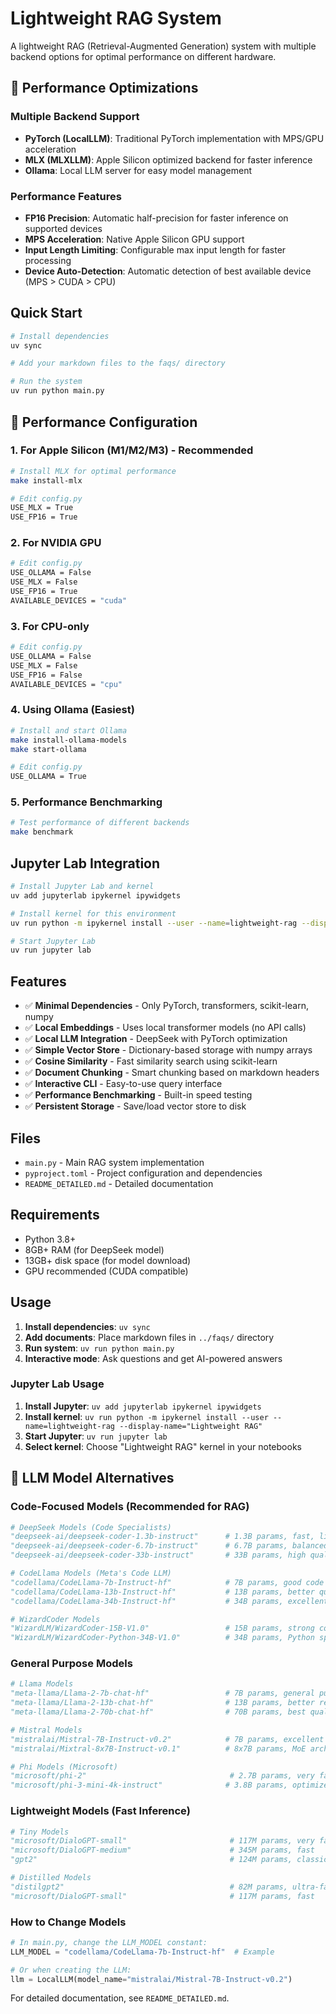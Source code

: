 # Lightweight RAG System

A lightweight RAG (Retrieval-Augmented Generation) system with multiple backend options for optimal performance on different hardware.

## 🚀 Performance Optimizations

### Multiple Backend Support
- **PyTorch (LocalLLM)**: Traditional PyTorch implementation with MPS/GPU acceleration
- **MLX (MLXLLM)**: Apple Silicon optimized backend for faster inference
- **Ollama**: Local LLM server for easy model management

### Performance Features
- **FP16 Precision**: Automatic half-precision for faster inference on supported devices
- **MPS Acceleration**: Native Apple Silicon GPU support
- **Input Length Limiting**: Configurable max input length for faster processing
- **Device Auto-Detection**: Automatic detection of best available device (MPS > CUDA > CPU)

## Quick Start

```bash
# Install dependencies
uv sync

# Add your markdown files to the faqs/ directory

# Run the system
uv run python main.py
```

## 🚀 Performance Configuration

### 1. **For Apple Silicon (M1/M2/M3) - Recommended**
```bash
# Install MLX for optimal performance
make install-mlx

# Edit config.py
USE_MLX = True
USE_FP16 = True
```

### 2. **For NVIDIA GPU**
```bash
# Edit config.py
USE_OLLAMA = False
USE_MLX = False
USE_FP16 = True
AVAILABLE_DEVICES = "cuda"
```

### 3. **For CPU-only**
```bash
# Edit config.py
USE_OLLAMA = False
USE_MLX = False
USE_FP16 = False
AVAILABLE_DEVICES = "cpu"
```

### 4. **Using Ollama (Easiest)**
```bash
# Install and start Ollama
make install-ollama-models
make start-ollama

# Edit config.py
USE_OLLAMA = True
```

### 5. **Performance Benchmarking**
```bash
# Test performance of different backends
make benchmark
```

## Jupyter Lab Integration

```bash
# Install Jupyter Lab and kernel
uv add jupyterlab ipykernel ipywidgets

# Install kernel for this environment
uv run python -m ipykernel install --user --name=lightweight-rag --display-name="Lightweight RAG"

# Start Jupyter Lab
uv run jupyter lab
```

## Features

- ✅ **Minimal Dependencies** - Only PyTorch, transformers, scikit-learn, numpy
- ✅ **Local Embeddings** - Uses local transformer models (no API calls)
- ✅ **Local LLM Integration** - DeepSeek with PyTorch optimization
- ✅ **Simple Vector Store** - Dictionary-based storage with numpy arrays
- ✅ **Cosine Similarity** - Fast similarity search using scikit-learn
- ✅ **Document Chunking** - Smart chunking based on markdown headers
- ✅ **Interactive CLI** - Easy-to-use query interface
- ✅ **Performance Benchmarking** - Built-in speed testing
- ✅ **Persistent Storage** - Save/load vector store to disk

## Files

- `main.py` - Main RAG system implementation
- `pyproject.toml` - Project configuration and dependencies
- `README_DETAILED.md` - Detailed documentation

## Requirements

- Python 3.8+
- 8GB+ RAM (for DeepSeek model)
- 13GB+ disk space (for model download)
- GPU recommended (CUDA compatible)

## Usage

1. **Install dependencies**: `uv sync`
2. **Add documents**: Place markdown files in `../faqs/` directory
3. **Run system**: `uv run python main.py`
4. **Interactive mode**: Ask questions and get AI-powered answers

### Jupyter Lab Usage

1. **Install Jupyter**: `uv add jupyterlab ipykernel ipywidgets`
2. **Install kernel**: `uv run python -m ipykernel install --user --name=lightweight-rag --display-name="Lightweight RAG"`
3. **Start Jupyter**: `uv run jupyter lab`
4. **Select kernel**: Choose "Lightweight RAG" kernel in your notebooks

## 🤖 LLM Model Alternatives

### **Code-Focused Models (Recommended for RAG)**
```python
# DeepSeek Models (Code Specialists)
"deepseek-ai/deepseek-coder-1.3b-instruct"      # 1.3B params, fast, lightweight
"deepseek-ai/deepseek-coder-6.7b-instruct"      # 6.7B params, balanced (current default)
"deepseek-ai/deepseek-coder-33b-instruct"       # 33B params, high quality, needs more RAM

# CodeLlama Models (Meta's Code LLM)
"codellama/CodeLlama-7b-Instruct-hf"            # 7B params, good code understanding
"codellama/CodeLlama-13b-Instruct-hf"           # 13B params, better quality
"codellama/CodeLlama-34b-Instruct-hf"           # 34B params, excellent quality

# WizardCoder Models
"WizardLM/WizardCoder-15B-V1.0"                 # 15B params, strong coding abilities
"WizardLM/WizardCoder-Python-34B-V1.0"          # 34B params, Python specialist
```

### **General Purpose Models**
```python
# Llama Models
"meta-llama/Llama-2-7b-chat-hf"                 # 7B params, general purpose
"meta-llama/Llama-2-13b-chat-hf"                # 13B params, better reasoning
"meta-llama/Llama-2-70b-chat-hf"                # 70B params, best quality, needs 40GB+ RAM

# Mistral Models
"mistralai/Mistral-7B-Instruct-v0.2"            # 7B params, excellent performance
"mistralai/Mixtral-8x7B-Instruct-v0.1"          # 8x7B params, MoE architecture

# Phi Models (Microsoft)
"microsoft/phi-2"                                # 2.7B params, very fast, good quality
"microsoft/phi-3-mini-4k-instruct"              # 3.8B params, optimized for instruction
```

### **Lightweight Models (Fast Inference)**
```python
# Tiny Models
"microsoft/DialoGPT-small"                       # 117M params, very fast
"microsoft/DialoGPT-medium"                      # 345M params, fast
"gpt2"                                           # 124M params, classic, fast

# Distilled Models
"distilgpt2"                                     # 82M params, ultra-fast
"microsoft/DialoGPT-small"                       # 117M params, fast
```

### **How to Change Models**
```python
# In main.py, change the LLM_MODEL constant:
LLM_MODEL = "codellama/CodeLlama-7b-Instruct-hf"  # Example

# Or when creating the LLM:
llm = LocalLLM(model_name="mistralai/Mistral-7B-Instruct-v0.2")
```

For detailed documentation, see `README_DETAILED.md`.

